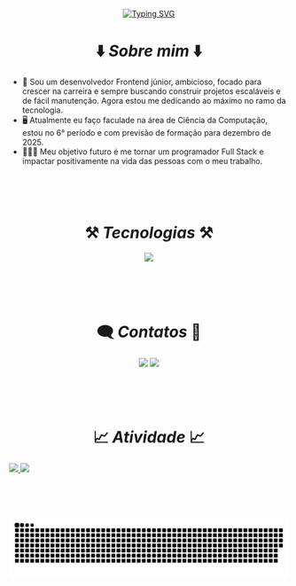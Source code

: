 <p align= center> 
<a href="https://git.io/typing-svg"><img src="https://readme-typing-svg.demolab.com?font=JetBrains+Mono&weight=900&size=25&pause=1000&color=FDFDFD&center=true&vCenter=true&width=435&lines=Bem-vindo(a)+ao+meu+Perfil!" alt="Typing SVG"></a>
</p>

<h1 align= center>⬇️ <i>Sobre mim</i> ⬇️</h1>

- 🚀 Sou um desenvolvedor Frontend júnior, ambicioso, focado para crescer na carreira e sempre buscando construir projetos escaláveis e de fácil manutenção. Agora estou me dedicando ao máximo no ramo da tecnologia.
- 🖥️ Atualmente eu faço faculade na área de Ciência da Computação, estou no 6° período e com previsão de formação para dezembro de 2025.
- 🧙🏻‍♂️ Meu objetivo futuro é me tornar um programador Full Stack e impactar positivamente na vida das pessoas com o meu trabalho.


<br><br><br>

 <h1 align= center>⚒️ <i>Tecnologias</i> ⚒️</h1>

 <p align="center">
  <a href="https://skillicons.dev">
    <img src="https://skillicons.dev/icons?i=html,css,js,git,github,vscode,figma&perline=4" />
  </a>
</p>

<br><br><br>

<h1 align= center>🗨️ <i>Contatos</i> 💬</h1>
 
<p align= center> 
  <a href = "mailto:lucaslaino00@gmail.com" target="_blank"><img src="https://img.shields.io/badge/-Gmail-950606?style=for-the-badge&logo=gmail&logoColor=white" target="_blank"></a>
  <a href="https://www.linkedin.com/in/lucaslaino" target="_blank"><img src="https://img.shields.io/badge/-LinkedIn-0C72EB?style=for-the-badge&logo=linkedin&logoColor=white" target="_blank"></a>
</p>

<br><br><br>

<h1 align= center>📈 <i>Atividade</i> 📈</h1> 
<p>
<a href="https://github.com/LucasLaino">
   <img height="160" src="https://github-readme-stats.vercel.app/api?username=LucasLaino&show_icons=true&theme=dark&include_all_commits=true&count_private=true"/>
   <img height="160" src="https://github-readme-stats.vercel.app/api/top-langs/?username=LucasLaino&layout=compact&langs_count=6&theme=dark"/>
   </p>

<br><br><br>

   ![Snake animation](https://github.com/gugas1lva/gugas1lva/blob/output/github-snake-dark.svg)